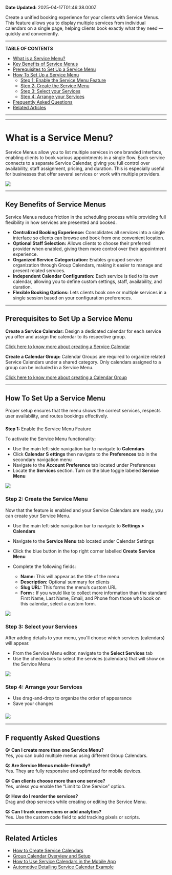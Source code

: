 **Date Updated:** 2025-04-17T01:46:38.000Z

Create a unified booking experience for your clients with Service Menus. This feature allows you to display multiple services from individual calendars on a single page, helping clients book exactly what they need — quickly and conveniently.

---

**TABLE OF CONTENTS**

* [What is a Service Menu?](#What-is-a-Service-Menu?)
* [Key Benefits of Service Menus](#Key-Benefits-of-Service-Menus)
* [Prerequisites to Set Up a Service Menu](#Prerequisites-to-Set-Up-a-Service-Menu)
* [How To Set Up a Service Menu](#How-To-Set-Up-a-Service-Menu)  
   * [Step 1: Enable the Service Menu Feature](#Step-1%3A%C2%A0Enable-the-Service-Menu-Feature)  
   * [Step 2: Create the Service Menu](#Step-2%3A-Create-the-Service-Menu)  
   * [Step 3: Select your Services](#Step-3%3A-Select-your-Services)  
   * [Step 4: Arrange your Services](#Step-4%3A%C2%A0Arrange-your-Services)
* [Frequently Asked Questions](#Frequently-Asked-Questions)
* [Related Articles](#Related-Articles)

---

---

# **What is a Service Menu?**

  
Service Menus allow you to list multiple services in one branded interface, enabling clients to book various appointments in a single flow. Each service connects to a separate Service Calendar, giving you full control over availability, staff assignment, pricing, and duration. This is especially useful for businesses that offer several services or work with multiple providers.  
  
![](https://s3.amazonaws.com/cdn.freshdesk.com/data/helpdesk/attachments/production/155045150402/original/Ddot4O6nQ4eap8ZLOgnE3VVsTIKHdIngnA.jpeg?1744737613)

---

## **Key Benefits of Service Menus**

  
Service Menus reduce friction in the scheduling process while providing full flexibility in how services are presented and booked.  

* **Centralized Booking Experience:** Consolidates all services into a single interface so clients can browse and book from one convenient location.
* **Optional Staff Selection:** Allows clients to choose their preferred provider when enabled, giving them more control over their appointment experience.
* **Organized Service Categorization:** Enables grouped service organization through Group Calendars, making it easier to manage and present related services.
* **Independent Calendar Configuration:** Each service is tied to its own calendar, allowing you to define custom settings, staff, availability, and duration.
* **Flexible Booking Options:** Lets clients book one or multiple services in a single session based on your configuration preferences.

---

## **Prerequisites to Set Up a Service Menu**

  
**Create a Service Calendar:** Design a dedicated calendar for each service you offer and assign the calendar to its respective group. 

  
[](https://help.gohighlevel.com/en/support/solutions/articles/155000001159)[Click here to know more about creating a Service Calendar](https://help.gohighlevel.com/en/support/solutions/articles/155000001159)[](https://help.gohighlevel.com/en/support/solutions/articles/155000001159)[](https://help.gohighlevel.com/en/support/solutions/articles/155000001159)**[](https://help.gohighlevel.com/en/support/solutions/articles/155000001159)[](https://help.gohighlevel.com/en/support/solutions/articles/155000001159)**
  
  
**Create a Calendar Group:** Calendar Groups are required to organize related Service Calendars under a shared category. Only calendars assigned to a group can be included in a Service Menu.

  
[Click here to know more about creating a Calendar Group](https://help.gohighlevel.com/en/support/solutions/articles/48001161037)

---

## **How To Set Up a Service Menu**

  
Proper setup ensures that the menu shows the correct services, respects user availability, and routes bookings effectively.

###   
**Step 1:** Enable the Service Menu Feature

  
To activate the Service Menu functionality:  
  
* Use the main left-side navigation bar to navigate to **Calendars**
* Click **Calendar** **S** **ettings** then navigate to the **Preferences** tab in the secondary navigation menu
* Navigate to the **Account** **Preference** tab located under Preferences
* Locate the **Services** section. Turn on the blue toggle labeled **Service** **Menu**

![](https://s3.amazonaws.com/cdn.freshdesk.com/data/helpdesk/attachments/production/155045137111/original/gI17UrNq8kNHSbTSuGFw-WMjEarMsW7m9g.png?1744727407)

###   

  
### **Step 2:** Create the Service Menu

  
Now that the feature is enabled and your Service Calendars are ready, you can create your Service Menu.  
  
* Use the main left-side navigation bar to navigate to **Settings >** **Calendars**
* Navigate to the **Service Menu** tab located under Calendar Settings
* Click the blue button in the top right corner labelled **Create Service Menu**
* Complete the following fields:  
    
   * **Name:** This will appear as the title of the menu  
   * **Description:** Optional summary for clients  
   * **Slug URL:** This forms the menu’s custom URL  
   * **Form** **:** If you would like to collect more information than the standard First Name, Last Name, Email, and Phone from those who book on this calendar, select a custom form.

  
![](https://s3.amazonaws.com/cdn.freshdesk.com/data/helpdesk/attachments/production/155045149968/original/u08a5TLsPzmJf4hb85RVG-XPjEwzNQRf7g.png?1744737103)
  
  
### **Step 3:** Select your Services  
  
After adding details to your menu, you'll choose which services (calendars) will appear.  
  
* From the Service Menu editor, navigate to the **Select Services** tab
* Use the checkboxes to select the services (calendars) that will show on the Service Menu

**![](https://s3.amazonaws.com/cdn.freshdesk.com/data/helpdesk/attachments/production/155045150070/original/rnYbEfRpkgUiieAwaTRGK7Uz36bT7fkMEQ.png?1744737257)**

###   

  
### **Step 4:** Arrange your Services

  
* Use drag-and-drop to organize the order of appearance
* Save your changes

### ![](https://s3.amazonaws.com/cdn.freshdesk.com/data/helpdesk/attachments/production/155045150242/original/RCdG6N35l_I30vWS9lnAOWk6qWXzdtwYBA.png?1744737409)

---

## **F** **requently Asked Questions**

  
**Q: Can I create more than one Service Menu?**  
Yes, you can build multiple menus using different Group Calendars.

  
**Q: Are Service Menus mobile-friendly?**  
Yes. They are fully responsive and optimized for mobile devices.

  
**Q: Can clients choose more than one service?**  
Yes, unless you enable the “Limit to One Service” option.

  
**Q: How do I reorder the services?**  
Drag and drop services while creating or editing the Service Menu.

  
**Q: Can I track conversions or add analytics?**  
Yes. Use the custom code field to add tracking pixels or scripts.

---

## **Related Articles**

  
* [How to Create Service Calendars](https://help.gohighlevel.com/en/support/solutions/articles/155000001159)
* [Group Calendar Overview and Setup](https://help.gohighlevel.com/en/support/solutions/articles/48001161037)
* [How to Use Service Calendars in the Mobile App](https://help.gohighlevel.com/en/support/solutions/articles/155000003048)
* [Automotive Detailing Service Calendar Example](https://help.gohighlevel.com/en/support/solutions/articles/155000001619)